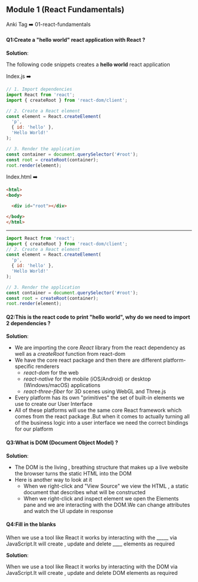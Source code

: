## Module 1 (React Fundamentals)

Anki Tag ➡️ 01-react-fundamentals

#### Q1:Create a "hello world" react application with React ? 

**Solution**:

The following code snippets creates a **hello world** react application

Index.js ➡️

```js
// 1. Import dependencies
import React from 'react';
import { createRoot } from 'react-dom/client';

// 2. Create a React element
const element = React.createElement(
  'p',
  { id: 'hello' },
  'Hello World!'
);

// 3. Render the application
const container = document.querySelector('#root');
const root = createRoot(container);
root.render(element);
```

Index.html ➡️

```html
<html>
<body>

  <div id="root"></div>

</body>
</html>
```

------

```js
import React from 'react';
import { createRoot } from 'react-dom/client';
// 2. Create a React element
const element = React.createElement(
  'p',
  { id: 'hello' },
  'Hello World!'
);

// 3. Render the application
const container = document.querySelector('#root');
const root = createRoot(container);
root.render(element);
```

#### Q2:This is the react code to print "hello world", why do we need to import 2 dependencies ? 

**Solution**:

- We are importing the core *React* library from the react dependency as well as a *createRoot* function from react-dom
- We have the core react package and then there are different platform-specific renderers 
  - *react-dom* for the web
  - *react-native* for the mobile (iOS/Android) or desktop (Windows/macOS) applications
  - *react-three-fiber* for 3D scenes using WebGL and Three.js
- Every platform has its own "primitives" the set of built-in elements we use to create our User Interface
- All of these platforms will use the same core React framework which comes from the react package .But when it comes to actually turning all of the business logic into a user interface we need the correct bindings for our platform 

#### Q3:What is DOM (Document Object Model) ? 

**Solution**:

- The DOM is the living , breathing structure that makes up a live website the browser turns the static HTML into the DOM
- Here is another way to look at it 
  - When we right-click and "View Source" we view the HTML , a static document that describes what will be constructed
  - When we right-click and inspect element we open the Elements pane and we are interacting with the DOM.We can change attributes and watch the UI update in response

#### Q4:Fill in the blanks 

When we use a tool like React it works by interacting with the _____ via JavaScript.It will create , update and delete ____ elements as required

**Solution**:

When we use a tool like React it works by interacting with the DOM via JavaScript.It will create , update and delete DOM elements as required
